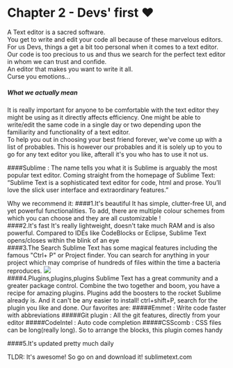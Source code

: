 # Chapter 2 - Devs' first &#10084;

A Text editor is a sacred software.  
You get to write and edit your code all because of these marvelous editors.  
For us Devs, things a get a bit too personal when it comes to a text editor. Our code is too precious to us and thus we search for the perfect text editor in whom we can trust and confide.  
An editor that makes you want to write it all.  
Curse you emotions...  

##### What we actually mean
It is really important for anyone to be comfortable with the text editor they might be using as it directly affects efficiency. One might be able to write/edit the same code in a single day or two depending upon the familiarity and functionality of a text editor.  
To help you out in choosing your best friend forever, we've come up with a list of probables. This is however our probables and it is solely up to you to go for any text editor you like, afterall it's you who has to use it not us.


####Sublime : The name tells you what it is
Sublime is arguably the most popular text editor. Coming straight from the homepage of Sublime Text: “Sublime Text is a sophisticated text editor for code, html and prose. You’ll love the slick user interface and extraordinary features.”

Why we recommend it:
####1.It's beautiful
It has simple, clutter-free UI, and yet powerful functionalities. To add, there are multiple colour schemes from which you can choose and they are all customizable !
<br>
####2.It's fast
It's really lightweight, doesn't take much RAM and is also powerful. Compared to IDEs like CodeBlocks or Eclipse, Sublime Text opens/closes within the blink of an eye
<br>
####3.The Search
Sublime Text has some magical features including the famous "Ctrl+ P" or Project finder. You can search for anything in your project which may comprise of hundreds of files within the time a bacteria reproduces.
<img src= "http://t.umblr.com/redirect?z=http%3A%2F%2Fi.imgur.com%2FaJwZu.png&t=NzFmNTcxODQyMjQ1NGUyZTlkYzkxMTRiZjRmNjAzNTg1YzY1NjhiZixpbGMzZVN1dQ%3D%3D">
<br>
####4.Plugins,plugins,plugins
Sublime Text has a great community and a greater package control. Combine the two together and boom, you have a recipe for amazing plugins. Plugins add the boosters to the rocket Sublime already is. And it can't be any easier to install! ctrl+shift+P, search for the plugin you like and done. Our favorites are:
#####Emmet : Write code faster with abbreviations
#####Git plugin : All the git features, directly from your editor
#####CodeIntel : Auto code completion
#####CSScomb : CSS files can be long(really long). So to arrange the blocks, this plugin comes handy
<br>

####5.It's updated pretty much daily

TLDR: It's awesome! So go on and download it! 
sublimetext.com 

